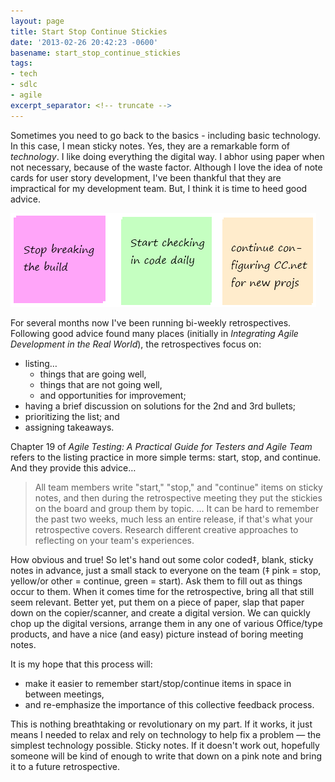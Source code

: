 ```yaml
---
layout: page
title: Start Stop Continue Stickies
date: '2013-02-26 20:42:23 -0600'
basename: start_stop_continue_stickies
tags:
- tech
- sdlc
- agile
excerpt_separator: <!-- truncate -->
---
```



Sometimes you need to go back to the basics - including basic technology. In
this case, I mean sticky notes. Yes, they are a remarkable form of _technology_.
I like doing everything the digital way. I abhor using paper when not necessary,
because of the waste factor. Although I love the idea of note cards for user
story development, I've been thankful that they are impractical for my
development team. But, I think it is time to heed good advice.

![startStopContinueStickies.png](/images/startStopContinueStickies.png)

<!-- truncate -->

For several months now I've been running bi-weekly retrospectives. Following
good advice found many places (initially in _Integrating Agile Development in
the Real World_), the retrospectives focus on:

* listing&hellip;
  * things that are going well,
  * things that are not going well,
  * and opportunities for improvement;
* having a brief discussion on solutions for the 2nd and 3rd bullets;
* prioritizing the list; and
* assigning takeaways.

Chapter 19 of _Agile Testing: A Practical Guide for Testers and Agile Team_
refers to the listing practice in more simple terms: start, stop, and continue.
And they provide this advice&hellip;

> All team members write "start," "stop," and "continue" items on sticky notes,
> and then during the retrospective meeting they put the stickies on the board
> and group them by topic. &hellip; It can be  hard to remember the past two
> weeks, much less an entire release, if that's what your retrospective covers.
> Research different creative approaches to reflecting on your team's
> experiences.

How obvious and true! So let's hand out some color coded‡, blank, sticky notes
in advance, just a small stack to everyone on the team (‡ pink = stop, yellow/or
other = continue, green = start). Ask them to fill out as things occur to them.
When it comes time for the retrospective, bring all that still seem relevant.
Better yet, put them on a piece of paper, slap that paper down on the
copier/scanner, and create a digital version. We can quickly chop up the digital
versions, arrange them in any one of various Office/type products, and have a
nice (and easy) picture instead of boring meeting notes.

It is my hope that this process will:

* make it easier to remember start/stop/continue items in space in between
  meetings,
* and re-emphasize  the importance of this collective feedback process.

This is nothing breathtaking or revolutionary on my part. If it works, it just
means I needed to relax and rely on technology to help fix a problem &mdash; the
simplest technology possible. Sticky notes. If it doesn't work out, hopefully
someone will be kind of enough to write that down on a pink note and bring it to
a future retrospective.
